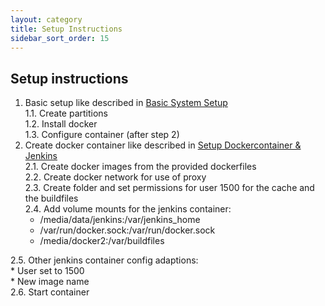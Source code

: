 ```yaml
---
layout: category
title: Setup Instructions
sidebar_sort_order: 15
---
```


## Setup instructions

1. Basic setup like described in [Basic System Setup](basicSystemSetup.md)  
  1.1. Create partitions  
  1.2. Install docker  
  1.3. Configure container (after step 2)   
2. Create docker container like described in [Setup Dockercontainer & Jenkins](setupDockercontainerJenkins.md)  
  2.1. Create docker images from the provided dockerfiles  
  2.2. Create docker network for use of proxy  
  2.3. Create folder and set permissions for user 1500 for the cache and the buildfiles  
  2.4. Add volume mounts for the jenkins container:  
    * /media/data/jenkins:/var/jenkins_home  
    * /var/run/docker.sock:/var/run/docker.sock  
    * /media/docker2:/var/buildfiles  
    
  2.5. Other jenkins container config adaptions:  
    * User set to 1500  
    * New image name  
  2.6. Start container
